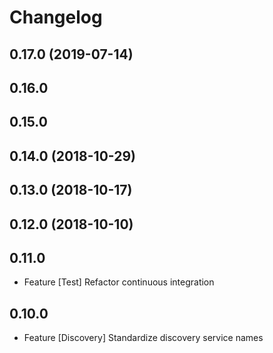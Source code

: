 # Changelog

## 0.17.0 (2019-07-14)

## 0.16.0

## 0.15.0

## 0.14.0 (2018-10-29)

## 0.13.0 (2018-10-17)

## 0.12.0  (2018-10-10)

## 0.11.0

- Feature [Test] Refactor continuous integration

## 0.10.0

- Feature [Discovery] Standardize discovery service names
